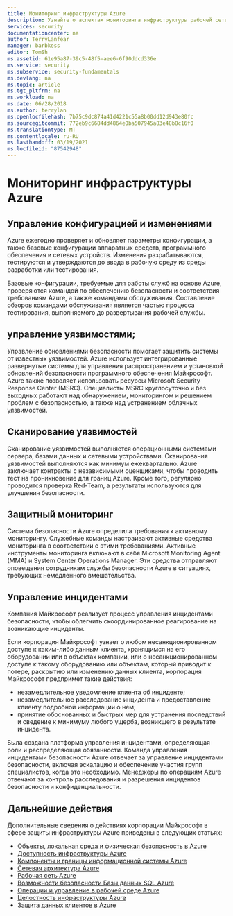 ```yaml
---
title: Мониторинг инфраструктуры Azure
description: Узнайте о аспектах мониторинга инфраструктуры рабочей сети Azure, таких как сканирование уязвимостей.
services: security
documentationcenter: na
author: TerryLanfear
manager: barbkess
editor: TomSh
ms.assetid: 61e95a87-39c5-48f5-aee6-6f90ddcd336e
ms.service: security
ms.subservice: security-fundamentals
ms.devlang: na
ms.topic: article
ms.tgt_pltfrm: na
ms.workload: na
ms.date: 06/28/2018
ms.author: terrylan
ms.openlocfilehash: 7b75c9dc874a41d4221c55a8b00dd12d943e80fc
ms.sourcegitcommit: 772eb9c6684dd4864e0ba507945a83e48b8c16f0
ms.translationtype: MT
ms.contentlocale: ru-RU
ms.lasthandoff: 03/19/2021
ms.locfileid: "87542948"
---
```

# <a name="azure-infrastructure-monitoring"></a>Мониторинг инфраструктуры Azure   

## <a name="configuration-and-change-management"></a>Управление конфигурацией и изменениями
Azure ежегодно проверяет и обновляет параметры конфигурации, а также базовые конфигурации аппаратных средств, программного обеспечения и сетевых устройств. Изменения разрабатываются, тестируются и утверждаются до ввода в рабочую среду из среды разработки или тестирования.

Базовые конфигурации, требуемые для работы служб на основе Azure, проверяются командой по обеспечению безопасности и соответствия требованиям Azure, а также командами обслуживания. Составление обзоров командами обслуживания является частью процесса тестирования, выполняемого до развертывания рабочей службы.

## <a name="vulnerability-management"></a>управление уязвимостями;
Управление обновлениями безопасности помогает защитить системы от известных уязвимостей. Azure использует интегрированные развернутые системы для управления распространением и установкой обновлений безопасности программного обеспечения Майкрософт. Azure также позволяет использовать ресурсы Microsoft Security Response Center (MSRC). Специалисты MSRC круглосуточно и без выходных работают над обнаружением, мониторингом и решением проблем с безопасностью, а также над устранением облачных уязвимостей.

## <a name="vulnerability-scanning"></a>Сканирование уязвимостей
Сканирование уязвимостей выполняется операционными системами сервера, базами данных и сетевыми устройствами. Сканирования уязвимостей выполняются как минимум ежеквартально. Azure заключает контракты с независимыми оценщиками, чтобы проводить тест на проникновение для границ Azure. Кроме того, регулярно проводится проверка Red-Team, а результаты используются для улучшения безопасности.

## <a name="protective-monitoring"></a>Защитный мониторинг
Система безопасности Azure определила требования к активному мониторингу. Служебные команды настраивают активные средства мониторинга в соответствии с этими требованиями. Активные инструменты мониторинга включают в себя Microsoft Monitoring Agent (MMA) и System Center Operations Manager. Эти средства отправляют оповещения сотрудникам службы безопасности Azure в ситуациях, требующих немедленного вмешательства.

## <a name="incident-management"></a>Управление инцидентами
Компания Майкрософт реализует процесс управления инцидентами безопасности, чтобы облегчить скоординированное реагирование на возникающие инциденты.

Если корпорация Майкрософт узнает о любом несанкционированном доступе к каким-либо данным клиента, хранящимся на его оборудовании или в объектах компании, или о несанкционированном доступе к такому оборудованию или объектам, который приводит к потере, раскрытию или изменению данных клиента, корпорация Майкрософт предпримет такие действия:

- незамедлительное уведомление клиента об инциденте;
- незамедлительное расследование инцидента и предоставление клиенту подробной информации о нем;
- принятие обоснованных и быстрых мер для устранения последствий и сведение к минимуму любого ущерба, возникшего в результате инцидента.

Была создана платформа управления инцидентами, определяющая роли и распределяющая обязанности. Команда управления инцидентами безопасности Azure отвечает за управление инцидентами безопасности, включая эскалацию и обеспечение участия групп специалистов, когда это необходимо. Менеджеры по операциям Azure отвечают за контроль расследования и разрешения инцидентов безопасности и конфиденциальности.

## <a name="next-steps"></a>Дальнейшие действия
Дополнительные сведения о действиях корпорации Майкрософт в сфере защиты инфраструктуры Azure приведены в следующих статьях:

- [Объекты, локальная среда и физическая безопасность в Azure](physical-security.md)
- [Доступность инфраструктуры Azure](infrastructure-availability.md)
- [Компоненты и границы информационной системы Azure](infrastructure-components.md)
- [Сетевая архитектура Azure](infrastructure-network.md)
- [Рабочая сеть Azure](production-network.md)
- [Возможности безопасности Базы данных SQL Azure](infrastructure-sql.md)
- [Операции и управление в рабочей среде Azure](infrastructure-operations.md)
- [Целостность инфраструктуры Azure](infrastructure-integrity.md)
- [Защита данных клиентов в Azure](protection-customer-data.md)
